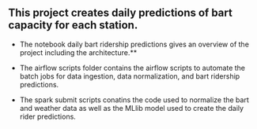 ## This project creates daily predictions of bart capacity for each station.

- The notebook daily bart ridership predictions gives an overview of the project including the architecture.**

- The airflow scripts folder contains the airflow scripts to automate the batch jobs for data ingestion, data normalization, and bart ridership predictions.

- The spark submit scripts conatins the code used to normalize the bart and weather data as well as the MLlib model used to create the daily rider predictions.


